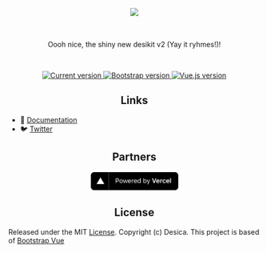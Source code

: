 <p align="center">
  <a href="https://beta.kit.desica.uk/">
    <img src="https://static.desica.uk/hotlink-ok/Logo-Prod-Transparent-Purple%40Small.png" width="200">
  </a>
</p>
<br>

<p align="center">
  Oooh nice, the shiny new desikit v2 (Yay it ryhmes!)!
</p>
<br>

<p align="center">
  <a href="https://www.npmjs.com/package/desikit">
    <img src="https://flat.badgen.net/npm/v/desikit" alt="Current version">
  </a>
  <a href="https://getbootstrap.com/docs">
    <img src="https://flat.badgen.net/badge/bootstrap/4.5.x/563d7c" alt="Bootstrap version">
  </a>
  <a href="https://vuejs.org">
    <img src="https://flat.badgen.net/badge/vue.js/2.6.x/4fc08d" alt="Vue.js version">
  </a>
</p>

<h2 align="center">Links</h2>

- 📘 [Documentation](https://beta.kit.desica.uk/)
- 🐦 [Twitter](https://twitter.com/desicaweb)

<h2 align="center">Partners</h2>

<p align="center">
  <a href="https://vercel.com/?utm_source=desikit" target="_blank" rel="noopener"><img src="https://github.com/bootstrap-vue/bootstrap-vue/raw/master/static/powered-by-vercel.svg" width="175" alt="Powered by Vercel"></a>
</p>

<h2 align="center">License</h2>

Released under the MIT [License](./LICENSE). Copyright (c) Desica. This project is based of [Bootstrap Vue](https://github.com/bootstrap-vue/bootstrap-vue)
